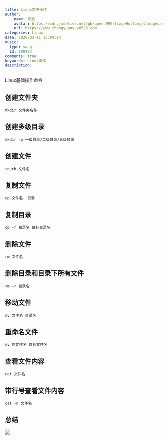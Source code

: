 ```yaml
---
title: Linux常用操作
author:
	name: 覃浩
	avatar: https://cdn.jsdelivr.net/gh/queen999/ImageHosting//imagesavatar.jpg
	url: https://www.zhengyuanyuan520.com
categories: Linux
date: 2020-03-11 13:04:14
music:
  type: song  
  id: 108493
comments: true
keywords: Linux操作
description: 
---
```


Linux基础操作命令

<!-- more -->

## 创建文件夹

```shell
mkdir 文件夹名称
```

## 创建多级目录

```shell
mkdir -p 一级目录/二级目录/三级目录
```

## 创建文件

```shell
touch 文件名
```

## 复制文件

```shell
cp 文件名  目录
```

## 复制目录

```shell
cp -r 目录名 目标目录名
```

## 删除文件

```shell
rm 文件名
```

## 删除目录和目录下所有文件

```shell
rm -r 目录名
```

## 移动文件

```shell
mv 文件名 目录名
```

## 重命名文件

```shell
mv 原文件名	目标文件名
```

## 查看文件内容

```shell
cat 文件名
```

## 带行号查看文件内容

```shell
cat -n 文件名
```

## 总结

![](https://cdn.jsdelivr.net/gh/queen999/ImageHosting//imagesLinux常用操作.png)